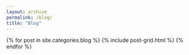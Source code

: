 ```yaml
---
layout: archive
permalink: /blog/
title: "Blog"
---
```


<div class="tiles">
{% for post in site.categories.blog %}
	{% include post-grid.html %}
{% endfor %}
</div><!-- /.tiles -->
